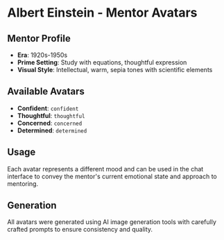 # Albert Einstein - Mentor Avatars

## Mentor Profile
- **Era**: 1920s-1950s
- **Prime Setting**: Study with equations, thoughtful expression
- **Visual Style**: Intellectual, warm, sepia tones with scientific elements

## Available Avatars
- **Confident**: `confident`
- **Thoughtful**: `thoughtful`
- **Concerned**: `concerned`
- **Determined**: `determined`

## Usage
Each avatar represents a different mood and can be used in the chat interface to convey the mentor's current emotional state and approach to mentoring.

## Generation
All avatars were generated using AI image generation tools with carefully crafted prompts to ensure consistency and quality.
